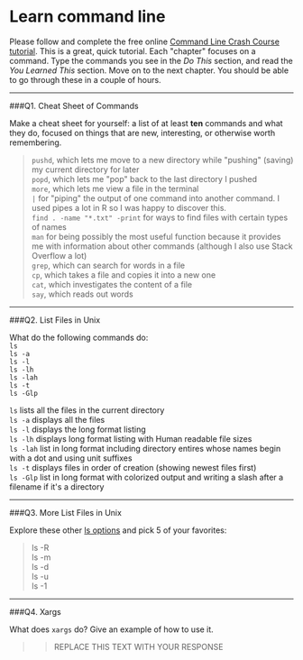 # Learn command line

Please follow and complete the free online [Command Line Crash Course
tutorial](http://cli.learncodethehardway.org/book/). This is a great,
quick tutorial. Each "chapter" focuses on a command. Type the commands
you see in the _Do This_ section, and read the _You Learned This_
section. Move on to the next chapter. You should be able to go through
these in a couple of hours.

---

###Q1.  Cheat Sheet of Commands  

Make a cheat sheet for yourself: a list of at least **ten** commands and what they do, focused on things that are new, interesting, or otherwise worth remembering.

> `pushd`, which lets me move to a new directory while "pushing" (saving) my current directory for later   
`popd`, which lets me "pop" back to the last directory I pushed  
`more`, which lets me view a file in the terminal  
`|` for "piping" the output of one command into another command. I used pipes a lot in R so I was happy to discover this.   
`find . -name "*.txt" -print` for ways to find files with certain types of names  
`man` for being possibly the most useful function because it provides me with information about other commands (although I also use Stack Overflow a lot)  
`grep`, which can search for words in a file  
`cp`, which takes a file and copies it into a new one  
`cat`, which investigates the content of a file  
`say`, which reads out words  

---

###Q2.  List Files in Unix   

What do the following commands do:  
`ls`  
`ls -a`  
`ls -l`  
`ls -lh`  
`ls -lah`  
`ls -t`  
`ls -Glp`  

`ls`  lists all the files in the current directory  
`ls -a` displays all the files   
`ls -l`  displays the long format listing   
`ls -lh`  displays long format listing with Human readable file sizes  
`ls -lah`  list in long format including directory entires whose names begin with a dot and using unit suffixes  
`ls -t`  displays files in order of creation (showing newest files first)  
`ls -Glp` list in long format with colorized output and writing a slash after a filename if it's a directory  

---

###Q3.  More List Files in Unix  

Explore these other [ls options](http://www.techonthenet.com/unix/basic/ls.php) and pick 5 of your favorites:

> ls -R  
ls -m  
ls -d  
ls -u   
ls -1  

---

###Q4.  Xargs   

What does `xargs` do? Give an example of how to use it.

> > REPLACE THIS TEXT WITH YOUR RESPONSE

 


